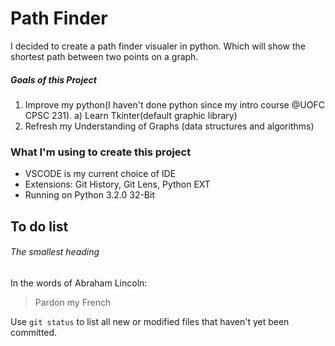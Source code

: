 # Path Finder

I decided to create a path finder visualer in python. 
Which will show the shortest path between two points on a graph.

##### Goals of this Project
1) Improve my python(I haven't done python since my intro course @UOFC CPSC 231).
    a) Learn Tkinter(default graphic library)
2) Refresh my Understanding of Graphs (data structures and algorithms)

### What I'm using to create this project
- VSCODE is my current choice of IDE 
- Extensions: Git History, Git Lens, Python EXT
- Running on Python 3.2.0 32-Bit



## To do list




###### The smallest heading

In the words of Abraham Lincoln:

> Pardon my French

Use `git status` to list all new or modified files that haven't yet been committed.
